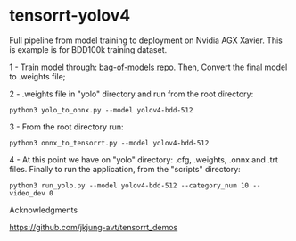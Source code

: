 # tensorrt-yolov4
 Full pipeline from model training to deployment on Nvidia AGX Xavier. This is example is for BDD100k training dataset.


1 - Train model through: [bag-of-models repo](https://github.com/tmralmeida/bag-of-models/tree/master/CNNs). Then, Convert the final model to .weights file;

2 - .weights file in "yolo" directory and run from the root directory: 

```
python3 yolo_to_onnx.py --model yolov4-bdd-512
```

3 - From the root directory run:

```
python3 onnx_to_tensorrt.py --model yolov4-bdd-512
```

4 - At this point we have on "yolo" directory: .cfg, .weights, .onnx and .trt files. Finally to run the application, from the "scripts" directory: 

```
python3 run_yolo.py --model yolov4-bdd-512 --category_num 10 --video_dev 0
```


Acknowledgments

https://github.com/jkjung-avt/tensorrt_demos